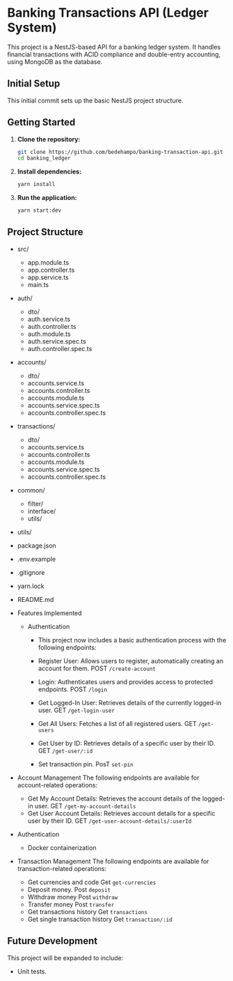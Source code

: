 # Banking Transactions API (Ledger System)

This project is a NestJS-based API for a banking ledger system. It handles financial transactions with ACID compliance and double-entry accounting, using MongoDB as the database.

## Initial Setup

This initial commit sets up the basic NestJS project structure.

## Getting Started

1.  **Clone the repository:**

    ```bash
    git clone https://github.com/bedehampo/banking-transaction-api.git
    cd banking_ledger
    ```

2.  **Install dependencies:**

    ```bash
    yarn install
    ```

3.  **Run the application:**

    ```bash
    yarn start:dev
    ```

## Project Structure
 - src/
    - app.module.ts 
    - app.controller.ts 
    - app.service.ts
    - main.ts 
 - auth/
   - dto/ 
   - auth.service.ts
   - auth.controller.ts
   - auth.module.ts
   - auth.service.spec.ts
   - auth.controller.spec.ts
 - accounts/
   - dto/ 
   - accounts.service.ts
   - accounts.controller.ts
   - accounts.module.ts
   - accounts.service.spec.ts
   - accounts.controller.spec.ts
 - transactions/
   - dto/ 
   - accounts.service.ts
   - accounts.controller.ts
   - accounts.module.ts
   - accounts.service.spec.ts
   - accounts.controller.spec.ts
 - common/
   - filter/
   - interface/
   - utils/
 - utils/
 - package.json
 - .env.example
 - .gitignore
 - yarn.lock
 - README.md 

- Features Implemented
  - Authentication
    - This project now includes a basic authentication process with the following endpoints:

     - Register User: Allows users to register, automatically creating an account for them.
       POST `/create-account`
     - Login: Authenticates users and provides access to protected endpoints.
       POST `/login`
     - Get Logged-In User: Retrieves details of the currently logged-in user.
       GET `/get-login-user`
     - Get All Users: Fetches a list of all registered users.
       GET `/get-users`
     - Get User by ID: Retrieves details of a specific user by their ID.
       GET `/get-user/:id`
     - Set transaction pin.
       PosT `set-pin`
     
     
       
- Account Management
  The following endpoints are available for account-related operations:

  - Get My Account Details: Retrieves the account details of the logged-in user.
    GET `/get-my-account-details`
  - Get User Account Details: Retrieves account details for a specific user by their ID.
    GET `/get-user-account-details/:userId`
 - Authentication
   - Docker containerization


- Transaction Management
  The following endpoints are available for transaction-related operations:
  - Get currencies and code
    Get `get-currencies`
  - Deposit money.
    Post `deposit`
  - Withdraw money
    Post `withdraw`
  - Transfer money
    Post `transfer`
  - Get transactions history
    Get `transactions`
  - Get single transaction history
    Get `transaction/:id`

## Future Development
This project will be expanded to include:
* Unit tests.


